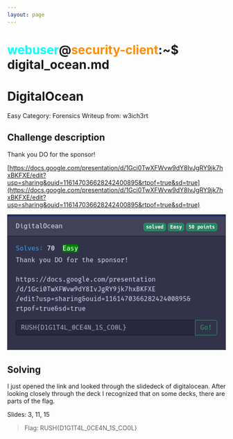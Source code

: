 ```yaml
---
layout: page
---
```


# <span style="color: cyan;">webuser</span>@<span style="color: darkorange;">security-client</span>:~$ <span style="color: white;">cat</span> digital_ocean.md

# DigitalOcean

Easy
Category: Forensics
Writeup from: w3ich3rt

## Challenge description

Thank you DO for the sponsor!

[https://docs.google.com/presentation/d/1Gci0TwXFWvw9dY8IvJgRY9jk7hxBKFXE/edit?usp=sharing&ouid=116147036628242400895&rtpof=true&sd=true](https://docs.google.com/presentation/d/1Gci0TwXFWvw9dY8IvJgRY9jk7hxBKFXE/edit?usp=sharing&ouid=116147036628242400895&rtpof=true&sd=true)

![Challenge Image](digitalocean.png)

## Solving

I just opened the link and looked through the slidedeck of digitalocean. 
After looking closely through the deck I recognized that on some decks, there are parts of the flag.

Slides: 3, 11, 15

> Flag:
> RUSH{D1G1T4L_0CE4N_1S_CO0L}